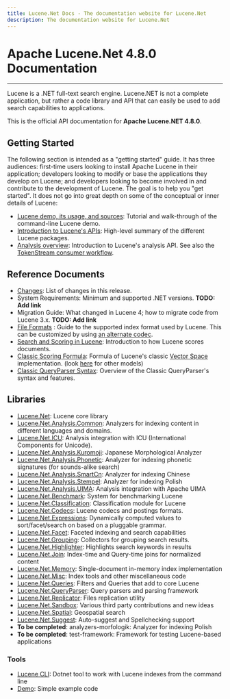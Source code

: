 ```yaml
---
title: Lucene.Net Docs - The documentation website for Lucene.Net
description: The documentation website for Lucene.Net
---
```


Apache Lucene.Net 4.8.0 Documentation
===============

---------------

Lucene is a .NET full-text search engine. Lucene.NET is not a complete application, 
but rather a code library and API that can easily be used to add search capabilities
to applications.

This is the official API documentation for <b>Apache Lucene.NET 4.8.0</b>.

## Getting Started

The following section is intended as a "getting started" guide. It has three
audiences: first-time users looking to install Apache Lucene in their
application; developers looking to modify or base the applications they develop
on Lucene; and developers looking to become involved in and contribute to the
development of Lucene. The goal is to help you "get started". It does not go into great depth
on some of the conceptual or inner details of Lucene:

* [Lucene demo, its usage, and sources](xref:Lucene.Net.Demo): Tutorial and walk-through of the command-line Lucene demo.
* [Introduction to Lucene's APIs](xref:Lucene.Net): High-level summary of the different Lucene packages.
* [Analysis overview](xref:Lucene.Net.Analysis): Introduction to Lucene's analysis API. See also the [TokenStream consumer workflow](xref:Lucene.Net.Analysis.TokenStream).

## Reference Documents

* [Changes](https://github.com/apache/lucenenet/releases/tag/Lucene.Net_4_8_0): List of changes in this release.
* System Requirements: Minimum and supported .NET versions. __TODO: Add link__
* Migration Guide: What changed in Lucene 4; how to migrate code from Lucene 3.x. __TODO: Add link__
* [File Formats](xref:Lucene.Net.Codecs.Lucene46) : Guide to the supported index format used by Lucene.  This can be customized by using [an alternate codec](xref:Lucene.Net.Codecs).
* [Search and Scoring in Lucene](xref:Lucene.Net.Search): Introduction to how Lucene scores documents.
* [Classic Scoring Formula](xref:Lucene.Net.Search.Similarities.TFIDFSimilarity): Formula of Lucene's classic [Vector Space](http://en.wikipedia.org/wiki/Vector_Space_Model) implementation. (look [here](xref:Lucene.Net.Search.Similarities) for other models)
* [Classic QueryParser Syntax](xref:Lucene.Net.QueryParsers.Classic): Overview of the Classic QueryParser's syntax and features.

## Libraries

* [Lucene.Net](xref:Lucene.Net): Lucene core library
* [Lucene.Net.Analysis.Common](xref:Lucene.Net.Analysis): Analyzers for indexing content in different languages and domains.
* [Lucene.Net.ICU](xref:Lucene.Net.Analysis.Icu): Analysis integration with ICU (International Components for Unicode).
* [Lucene.Net.Analysis.Kuromoji](xref:Lucene.Net.Analysis.Ja): Japanese Morphological Analyzer
* [Lucene.Net.Analysis.Phonetic](xref:Lucene.Net.Analysis.Phonetic): Analyzer for indexing phonetic signatures (for sounds-alike search)
* [Lucene.Net.Analysis.SmartCn](xref:Lucene.Net.Analysis.Cn.Smart): Analyzer for indexing Chinese
* [Lucene.Net.Analysis.Stempel](xref:Lucene.Net.Analysis.Stempel): Analyzer for indexing Polish
* [Lucene.Net.Analysis.UIMA](xref:Lucene.Net.Analysis.UIMA): Analysis integration with Apache UIMA
* [Lucene.Net.Benchmark](xref:Lucene.Net.Cli.Benchmark): System for benchmarking Lucene
* [Lucene.Net.Classification](xref:Lucene.Net.Classification): Classification module for Lucene
* [Lucene.Net.Codecs](xref:Lucene.Net.Codecs): Lucene codecs and postings formats.
* [Lucene.Net.Expressions](xref:Lucene.Net.Expressions): Dynamically computed values to sort/facet/search on based on a pluggable grammar.
* [Lucene.Net.Facet](xref:Lucene.Net.Facet): Faceted indexing and search capabilities
* [Lucene.Net.Grouping](xref:Lucene.Net.Search.Grouping): Collectors for grouping search results.
* [Lucene.Net.Highlighter](xref:Lucene.Net.Search.Highlight): Highlights search keywords in results
* [Lucene.Net.Join](xref:Lucene.Net.Join): Index-time and Query-time joins for normalized content
* [Lucene.Net.Memory](xref:Lucene.Net.Index.Memory): Single-document in-memory index implementation
* [Lucene.Net.Misc](xref:Lucene.Net.Misc): Index tools and other miscellaneous code
* [Lucene.Net.Queries](xref:Lucene.Net.Queries): Filters and Queries that add to core Lucene
* [Lucene.Net.QueryParser](xref:Lucene.Net.QueryParsers.Classic): Query parsers and parsing framework
* [Lucene.Net.Replicator](xref:Lucene.Net.Replicator): Files replication utility
* [Lucene.Net.Sandbox](xref:Lucene.Net.Sandbox): Various third party contributions and new ideas
* [Lucene.Net.Spatial](xref:Lucene.Net.Spatial): Geospatial search
* [Lucene.Net.Suggest](xref:Lucene.Net.Search.Suggest): Auto-suggest and Spellchecking support
* __To be completed__: analyzers-morfologik: Analyzer for indexing Polish
* __To be completed__: test-framework: Framework for testing Lucene-based applications

### Tools

* [Lucene CLI](cli/index.html): Dotnet tool to work with Lucene indexes from the command line
* [Demo](xref:Lucene.Net.Demo): Simple example code
